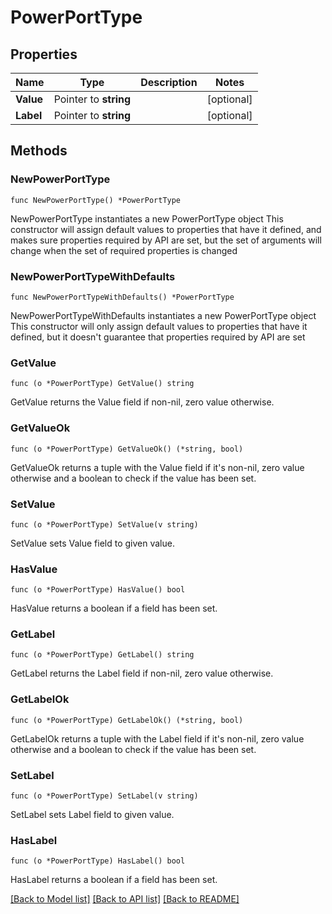 # PowerPortType

## Properties

Name | Type | Description | Notes
------------ | ------------- | ------------- | -------------
**Value** | Pointer to **string** |  | [optional] 
**Label** | Pointer to **string** |  | [optional] 

## Methods

### NewPowerPortType

`func NewPowerPortType() *PowerPortType`

NewPowerPortType instantiates a new PowerPortType object
This constructor will assign default values to properties that have it defined,
and makes sure properties required by API are set, but the set of arguments
will change when the set of required properties is changed

### NewPowerPortTypeWithDefaults

`func NewPowerPortTypeWithDefaults() *PowerPortType`

NewPowerPortTypeWithDefaults instantiates a new PowerPortType object
This constructor will only assign default values to properties that have it defined,
but it doesn't guarantee that properties required by API are set

### GetValue

`func (o *PowerPortType) GetValue() string`

GetValue returns the Value field if non-nil, zero value otherwise.

### GetValueOk

`func (o *PowerPortType) GetValueOk() (*string, bool)`

GetValueOk returns a tuple with the Value field if it's non-nil, zero value otherwise
and a boolean to check if the value has been set.

### SetValue

`func (o *PowerPortType) SetValue(v string)`

SetValue sets Value field to given value.

### HasValue

`func (o *PowerPortType) HasValue() bool`

HasValue returns a boolean if a field has been set.

### GetLabel

`func (o *PowerPortType) GetLabel() string`

GetLabel returns the Label field if non-nil, zero value otherwise.

### GetLabelOk

`func (o *PowerPortType) GetLabelOk() (*string, bool)`

GetLabelOk returns a tuple with the Label field if it's non-nil, zero value otherwise
and a boolean to check if the value has been set.

### SetLabel

`func (o *PowerPortType) SetLabel(v string)`

SetLabel sets Label field to given value.

### HasLabel

`func (o *PowerPortType) HasLabel() bool`

HasLabel returns a boolean if a field has been set.


[[Back to Model list]](../README.md#documentation-for-models) [[Back to API list]](../README.md#documentation-for-api-endpoints) [[Back to README]](../README.md)


